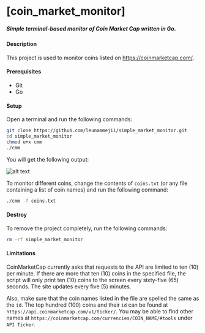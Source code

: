 # [coin_market_monitor]  
##### Simple terminal-based monitor of Coin Market Cap written in Go.  

#### Description  
This project is used to monitor coins listed on https://coinmarketcap.com/.  

#### Prerequisites  
- Git   
- Go  

#### Setup  
Open a terminal and run the following commands:  
```bash
git clone https://github.com/leunammejii/simple_market_monitor.git
cd simple_market_monitor
chmod u+x cmm
./cmm
```

You will get the following output:  

![alt text](https://github.com/leunammejii/coin_market_monitor/blob/master/monitor.png)  

To monitor different coins, change the contents of `coins.txt` (or any file containing a list of coin names) and run the following command:  
```bash
./cmm -f coins.txt
```

#### Destroy  
To remove the project completely,  run the following commands:  
```bash
rm -rf simple_market_monitor
```

#### Limitations  
CoinMarketCap currently asks that requests to the API are limited to ten (10) per minute. If there are more that ten (10) coins in the specified file, the script will only print ten (10) coins to the screen every sixty-five (65) seconds. The site updates every five (5) minutes.  

Also, make sure that the coin names listed in the file are spelled the same as the `id`.  The top hundred (100) coins and their `id` can be found at `https://api.coinmarketcap.com/v1/ticker/`. You may be able to find other names at `https://coinmarketcap.com/currencies/COIN_NAME/#tools` under `API Ticker`.  
